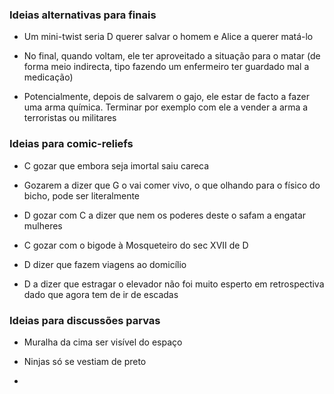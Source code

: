 ### Ideias alternativas para finais

- Um mini-twist seria D querer salvar o homem e Alice a querer matá-lo

- No final, quando voltam, ele ter aproveitado a situação para o matar (de forma meio indirecta, tipo fazendo um enfermeiro ter guardado mal a medicação)

- Potencialmente, depois de salvarem o gajo, ele estar de facto a fazer uma arma química.
Terminar por exemplo com ele a vender a arma a terroristas ou militares


### Ideias para comic-reliefs

- C gozar que embora seja imortal saiu careca

- Gozarem a dizer que G o vai comer vivo, o que olhando para o físico do bicho, pode ser literalmente

- D gozar com C a dizer que nem os poderes deste o safam a engatar mulheres

- C gozar com o bigode à Mosqueteiro do sec XVII de D

- D dizer que fazem viagens ao domicílio

- D a dizer que estragar o elevador não foi muito esperto  em retrospectiva dado que agora tem de ir de escadas


### Ideias para discussões parvas

- Muralha da cima ser visível do espaço

- Ninjas só se vestiam de preto

- 